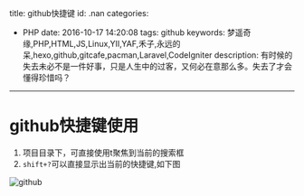 title: github快捷键
id: .nan
categories:
  - PHP
date: 2016-10-17 14:20:08
tags: github
keywords: 梦遥奇缘,PHP,HTML,JS,Linux,YII,YAF,禾子,永远的呆,hexo,github,gitcafe,pacman,Laravel,CodeIgniter
description: 有时候的失去未必不是一件好事，只是人生中的过客，又何必在意那么多。失去了才会懂得珍惜吗？
---

# github快捷键使用

1. 项目目录下，可直接使用t聚焦到当前的搜索框
2. `shift+?`可以直接显示出当前的快捷键,如下图

![github](http://source.shengxuezixun.com/images/github.png)